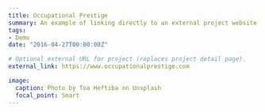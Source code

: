 ```yaml
---
title: Occupational Prestige
summary: An example of linking directly to an external project website using `external_link`.
tags:
- Demo
date: "2016-04-27T00:00:00Z"

# Optional external URL for project (replaces project detail page).
external_link: https://www.occupationalprestige.com

image:
  caption: Photo by Toa Heftiba on Unsplash
  focal_point: Smart
---
```

